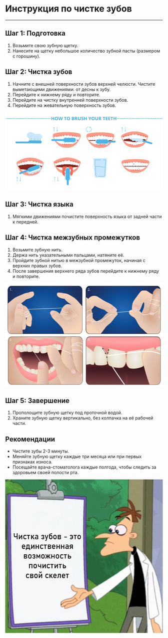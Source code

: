 # Инструкция по чистке зубов

***

## Шаг 1: Подготовка
1. Возьмите свою зубную щетку.
2. Нанесите на щетку небольшое количество зубной пасты (размером с горошину).

## Шаг 2: Чистка зубов
1. Начните с внешней поверхности зубов верхней челюсти. Чистите выметающими движениями: от десны к зубу.
3. Перейдите к нижнему ряду и повторите.
4. Перейдите на чистку внутренней поверхности зубов.
5. Перейдите на жевательную поверхность зубов. 

![Схема чистки зубов](assets/images/brush_instr.png)

## Шаг 3: Чистка языка
1. Мягкими движениями почистите поверхность языка от задней части к передней.

## Шаг 4: Чистка межзубных промежутков
1. Возьмите зубную нить.
2. Держа нить указательными пальцами, натяните её.
3. Пройдите зубной нитью в межзубной промежуток, начиная с верхних правых зубов.
4. После завершения верхнего ряда зубов перейдите к нижнему ряду и повторите.

![Очищение межзубных промежутков](assets/images/floss.png)

## Шаг 5: Завершение
1. Прополощите зубную щетку под проточной водой.
2. Храните зубную щетку вертикально, без колпачка на её рабочей части.

## Рекомендации
- Чистите зубы 2-3 минуты.
- Меняйте зубную щетку каждые три месяца или при первых признаках износа.
- Посещайте врача-стоматолога каждые полгода, чтобы следить за здоровьем своей полости рта.

![Очищение межзубных промежутков](assets/images/mem.png)
